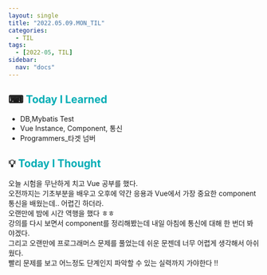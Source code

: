 ```yaml
---
layout: single
title: "2022.05.09.MON_TIL"
categories:
  - TIL
tags:
  - [2022-05, TIL]
sidebar:
  nav: "docs"
---
```


## ⌨ <a style="color:#00adb5">Today I Learned</a>

- DB,Mybatis Test
- Vue Instance, Component, 통신
- Programmers\_타겟 넘버

## 💡 <a style="color:#00adb5">Today I Thought</a>

오늘 시험을 무난하게 치고 Vue 공부를 했다.<br>
오전까지는 기초부분을 배우고 오후에 약간 응용과 Vue에서 가장 중요한 component 통신을 배웠는데.. 어렵긴 하더라.<br>
오랜만에 밤에 시간 역행을 했다 ㅎㅎ<br>
강의를 다시 보면서 component를 정리해봤는데 내일 아침에 통신에 대해 한 번더 봐야겠다.<br>
그리고 오랜만에 프로그래머스 문제를 풀었는데 쉬운 문젠데 너무 어렵게 생각해서 아쉬웠다.<br>
빨리 문제를 보고 어느정도 단계인지 파악할 수 있는 실력까지 가야한다 !!
